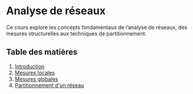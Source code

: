 # Analyse de réseaux

Ce cours explore les concepts fondamentaux de l’analyse de réseaux, des mesures structurelles aux techniques de partitionnement.

## Table des matières

1. [Introduction](./introduction.md)
2. [Mesures locales](./local-measures.md)
3. [Mesures globales](./global-measures.md)
4. [Partitionnement d'un réseau](./network-partitioning.md)